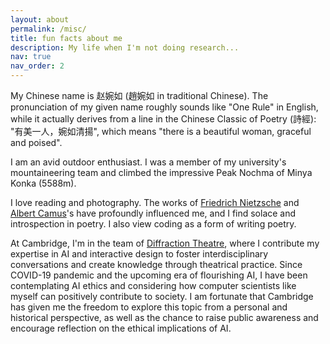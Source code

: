 ```yaml
---
layout: about
permalink: /misc/
title: fun facts about me
description: My life when I'm not doing research...
nav: true
nav_order: 2
---
```


My Chinese name is 赵婉如 (趙婉如 in traditional Chinese). The pronunciation of my given name roughly sounds like "One Rule" in English, while it actually derives from a line in the Chinese Classic of Poetry (詩經): "有美一人，婉如清揚", which means "there is a beautiful woman, graceful and poised".

I am an avid outdoor enthusiast. I was a member of my university's mountaineering team and climbed the impressive Peak Nochma of Minya Konka (5588m). 

I love reading and photography. The works of [Friedrich Nietzsche](https://en.wikipedia.org/wiki/Friedrich_Nietzsche) and [Albert Camus](https://en.wikipedia.org/wiki/Albert_Camus)'s have profoundly influenced me, and I find solace and introspection in poetry. I also view coding as a form of writing poetry. 

At Cambridge, I'm in the team of [Diffraction Theatre](www.diffractiontheatre.com), where I contribute my expertise in AI and interactive design to foster interdisciplinary conversations and create knowledge through theatrical practice. Since COVID-19 pandemic and the upcoming era of flourishing AI, I have been contemplating AI ethics and considering how computer scientists like myself can positively contribute to society. I am fortunate that Cambridge has given me the freedom to explore this topic from a personal and historical perspective, as well as the chance to raise public awareness and encourage reflection on the ethical implications of AI. 